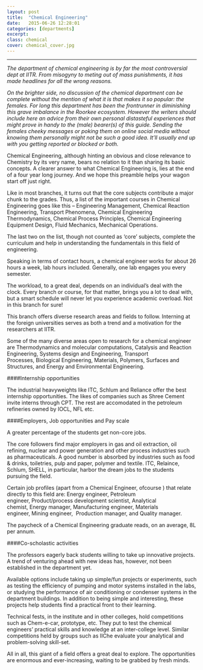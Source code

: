 ```yaml
---
layout: post
title:  "Chemical Engineering"
date:   2015-06-26 12:28:01
categories: [departments]
excerpt: 
class: chemical
cover: chemical_cover.jpg
--- 	
```

--------------------------------
_The department of chemical engineering is by far the most controversial dept at IITR. From
misogyny to meting out of mass punishments, it has made headlines for all the wrong reasons._

_On the brighter side, no discussion of the chemical department can be complete without the 
mention of what it is that makes it so popular: the females. For long this department has been 
the frontrunner in diminishing this grave imbalance in the Roorkee ecosystem. However the 
writers should include here an advice from their own personal distasteful experiences that might 
prove in handy to the (male) bearer(s) of this guide. Sending the females cheeky messages or 
poking them on online social media without knowing them personally might not be such a good 
idea. It’ll usually end up with you getting reported or blocked or both._

Chemical Engineering, although hinting an obvious and close relevance to Chemistry by its very 
name, bears no relation to it than sharing its basic concepts. A clearer answer to what Chemical 
Engineering is, lies at the end of a four year long journey. And we hope this preamble helps 
your wagon start off just right.

Like in most branches, it turns out that the core subjects contribute a major chunk to the 
grades. Thus, a list of the important courses in Chemical Engineering goes like this –
Engineering Management, Chemical Reaction Engineering, Transport Phenomena, Chemical 
Engineering Thermodynamics, Chemical Process Principles, Chemical Engineering Equipment 
Design, Fluid Mechanics, Mechanical Operations.

The last two on the list, though not counted as ‘core’ subjects, complete the curriculum and 
help in understanding the fundamentals in this field of engineering.  

Speaking in terms of contact hours, a chemical engineer works for about 26 hours a week, lab 
hours included. Generally, one lab engages you every semester.  

The workload, to a great deal, depends on an individual’s deal with the clock. Every branch or 
course, for that matter, brings you a lot to deal with, but a smart schedule will never let you 
experience academic overload. Not in this branch for sure!  

This branch offers diverse research areas and fields to follow. Interning at the foreign 
universities serves as both a trend and a motivation for the researchers at IITR.  

Some of the many diverse areas open to research for a chemical engineer are Thermodynamics 
and molecular computations, Catalysis and Reaction Engineering, Systems design and 
Engineering, Transport Processes, Biological Engineering, Materials, Polymers, Surfaces and 
Structures, and Energy and Environmental Engineering.

####Internship opportunities

The industrial heavyweights like ITC, Schlum and Reliance offer the best internship 
opportunities. The likes of companies such as Shree Cement invite interns through CPT. The rest 
are accomodated in the petroleum refineries owned by IOCL, NFL etc.  

####Employers, Job opportunities and Pay scale  

A greater percentage of the students get non-core jobs.  

The core followers find major employers in gas and oil extraction, oil refining, nuclear and 
power generation and other process industries such as pharmaceuticals. A good number is 
absorbed by industries such as food & drinks, toiletries, pulp and paper, polymer and textile. 
ITC, Relaince, Schlum, SHELL, in particular, harbor the dream jobs to the students pursuing the 
field.

Certain job profiles (apart from a Chemical Engineer, ofcourse ) that relate directly to this field 
are: Energy engineer, Petroleum engineer, Product/process development scientist, Analytical 
chemist, Energy manager, Manufacturing engineer, Materials engineer, Mining 
engineer,  Production manager, and Quality manager.

The paycheck of a Chemical Engineering graduate reads, on an average, 8L per annum.

####Co-scholastic activities

The professors eagerly back students willing to take up innovative projects. A trend of venturing 
ahead with new ideas has, however, not been established in the department yet.  

Available options include taking up simple/fun projects or experiments, such as testing the 
efficiency of pumping and motor systems installed in the labs, or studying the performance of 
air conditioning or condenser systems in the department buildings. In addition to being simple 
and interesting, these projects help students find a practical front to their learning.  

Technical fests, in the institute and in other colleges, hold competitions such as Chem-e-car, 
prototype, etc. They put to test the chemical engineers’ practical skills and knowledge at an 
inter-college level. Similar competitions held by groups such as IIChe evaluate your analytical 
and problem-solving skill-set.

All in all, this giant of a field offers a great deal to explore. The opportunities are enormous and 
ever-increasing, waiting to be grabbed by fresh minds.

